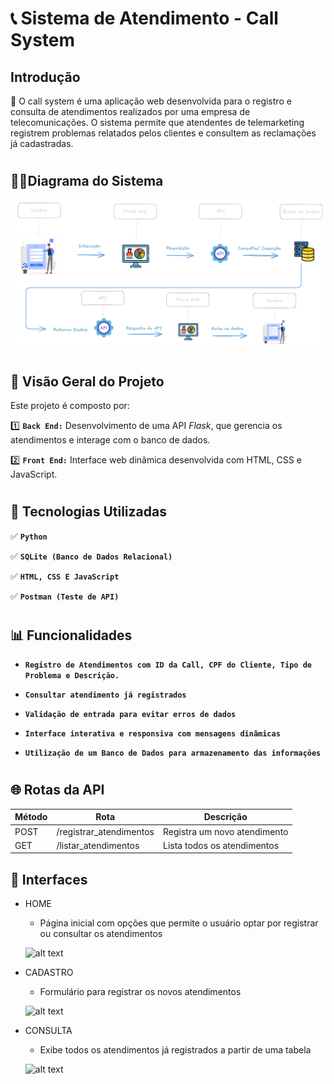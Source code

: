 #  📞 **Sistema de Atendimento - Call System**


## **Introdução**

🌟 O call system é uma aplicação web desenvolvida para o registro e consulta de atendimentos realizados por uma empresa de telecomunicações. O sistema permite que atendentes de telemarketing registrem problemas relatados pelos clientes e consultem as reclamações já cadastradas.

#

## ✍🏽**Diagrama do Sistema**

![alt text](Diagrama.png)

#

## 📌 **Visão Geral do Projeto**
Este projeto é composto por:

  1️⃣ **`Back End:`** Desenvolvimento de uma API *Flask*, que gerencia os atendimentos e interage com o banco de dados.

  2️⃣ **`Front End:`** Interface web dinâmica desenvolvida com HTML, CSS e JavaScript.

#

## 🚀 **Tecnologias Utilizadas**

  ✅ **`Python`**

  ✅ **`SQLite (Banco de Dados Relacional)`**

  ✅ **`HTML, CSS E JavaScript`**

  ✅ **`Postman (Teste de API)`**

# 

## 📊 Funcionalidades

* **`Registro de Atendimentos com ID da Call, CPF do Cliente, Tipo de Problema e Descrição.`**

* **`Consultar atendimento já registrados`** 

* **`Validação de entrada para evitar erros de dados`** 

* **`Interface interativa e responsiva com mensagens dinâmicas`** 

* **`Utilização de um Banco de Dados para armazenamento das informações`** 

#

## 🌐 Rotas da API

| Método | Rota | Descrição
|-----------------|--------------| --------------|
| POST| /registrar_atendimentos | Registra um novo atendimento
| GET | /listar_atendimentos | 	Lista todos os atendimentos


## 🎨 **Interfaces**

* HOME
  * Página inicial com opções que permite o usuário optar por registrar ou consultar os atendimentos

  ![alt text](image.png)

* CADASTRO
  * Formulário para registrar os novos atendimentos

  ![alt text](image-2.png)

* CONSULTA
  * Exibe todos os atendimentos já registrados a partir de uma tabela

  ![alt text](image-3.png)

#
